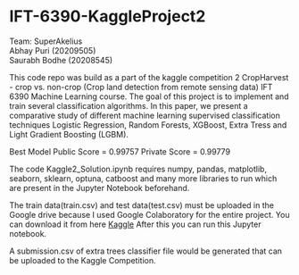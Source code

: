 # IFT-6390-KaggleProject2

Team: SuperAkelius <br>
Abhay Puri (20209505) <br>
Saurabh Bodhe (20208545) <br>

This code repo was build as a part of the kaggle competition 2 CropHarvest - crop vs. non-crop (Crop land detection from remote sensing data) IFT 6390 Machine Learning course. The goal of this project is to implement and train several classification algorithms. In this paper, we present a comparative study of different machine learning supervised classification techniques Logistic Regression, Random Forests, XGBoost, Extra Tress and Light Gradient Boosting (LGBM). 

Best Model Public Score = 0.99757 Private Score = 0.99779

The code Kaggle2_Solution.ipynb requires numpy, pandas, matplotlib, seaborn, sklearn, optuna, catboost and many more libraries to run which are present in the Jupyter Notebook beforehand. 

The train data(train.csv) and test data(test.csv) must be uploaded in the Google drive because I used Google Colaboratory for the entire project. You can download it from here [Kaggle](https://www.kaggle.com/c/cropharvest-crop-detection/data?select=train.csv)
After this you can run this Jupyter notebook.

A submission.csv of extra trees classifier file would be generated that can be uploaded to the Kaggle Competition.

<!-- The code kaggle_competition_MLR_scratch.ipynb requires numpy, pandas and matplotlib libraries to run and it has the implementation of Logistic Regression from scratch.

The code Kaggle_competetion_Sklearn_final.ipynb requires numpy, pandas, matplotlib, seaborn and sklearn libraries to run.

The train data(train.csv) and test data(test.csv) must be uploaded in the Google drive because I used Google Colaboratory for the entire project and it's present under Data folder.

After this you can run this Jupyter notebook.

A submission.csv file would be generated that can be uploaded to the Kaggle Competition. -->




